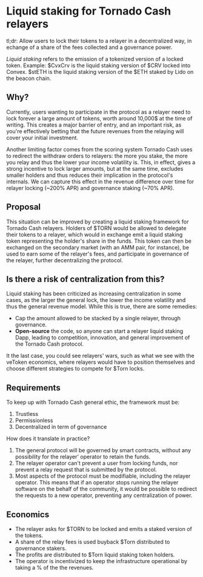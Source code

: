 # Liquid staking for Tornado Cash relayers

tl;dr: Allow users to lock their tokens to a relayer in a decentralized way, in echange of a share of the fees collected and a governance power.

*Liquid staking* refers to the emission of a tokenized version of a locked token. Example: $CvxCrv is the liquid staking version of $CRV locked into Convex. $stETH is the liquid staking version of the $ETH staked by Lido on the beacon chain.

## Why?
Currently, users wanting to participate in the protocol as a relayer need to lock forever a large amount of tokens, worth around 10,000$ at the time of writing. This creates a major barrier of entry, and an important risk, as you're effectively betting that the future revenues from the relaying will cover your initial investment.

Another limiting factor comes from the scoring system Tornado Cash uses to redirect the withdraw orders to relayers: the more you stake, the more you relay and thus the lower your income volatility is. This, in effect, gives a strong incentive to lock larger amounts, but at the same time, excludes smaller holders and thus reduces their implication in the protocol's internals. We can capture this effect in the revenue difference over time for relayer locking (~200% APR) and governance staking (~70% APR). 

## Proposal
This situation can be improved by creating a liquid staking framework for Tornado Cash relayers. Holders of $TORN would be allowed to delegate their tokens to a relayer, which would in exchange emit a liquid staking token representing the holder's share in the funds. This token can then be exchanged on the secondary market (with an AMM pair, for instance), be used to earn some of the relayer's fees, and participate in governance of the relayer, further decentralizing the protocol.

## Is there a risk of centralization from this?
Liquid staking has been criticized as increasing centralization in some cases, as the larger the general lock, the lower the income volatility and thus the general revenue model. While this is true, there are some remedies:
- Cap the amount allowed to be stacked by a single relayer, through governance.
- **Open-source** the code, so anyone can start a relayer liquid staking Dapp, leading to competition, innovation, and general improvement of the Tornado Cash protocol.

It the last case, you could see relayers' wars, such as what we see with the veToken economics, where relayers would have to position themselves and choose different strategies to compete for $Torn locks.

## Requirements

To keep up with Tornado Cash general ethic, the framework must be:
1. Trustless
2. Permissionless
3. Decentralized in term of governance

How does it translate in practice?

1. The general protocol will be governed by smart contracts, without any possibility for the relayer' operator to retain the funds.
2. The relayer operator can't prevent a user from locking funds, nor prevent a relay request that is submitted by the protocol.
3. Most aspects of the protocol must be modifiable, including the relayer operator. This means that if an operator stops running the relayer software on the behalf of the community, it would be possible to redirect the requests to a new operator, preventing any centralization of power.

## Economics

- The relayer asks for $TORN to be locked and emits a staked version of the tokens.
- A share of the relay fees is used buyback $Torn distributed to governance stakers.
- The profits are distributed to $Torn liquid staking token holders.
- The operator is incentivized to keep the infrastructure operational by taking a % of the the revenues.



